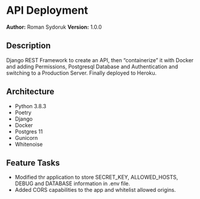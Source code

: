 # API Deployment

**Author:** Roman Sydoruk **Version:** 1.0.0

## Description

Django REST Framework to create an API, then “containerize” it with Docker and adding Permissions, Postgresql Database and  Authentication and switching to a Production Server. Finally deployed to Heroku.

## Architecture

* Python 3.8.3
* Poetry
* Django
* Docker
* Postgres 11
* Gunicorn
* Whitenoise

## Feature Tasks
- Modified thr application to store SECRET_KEY, ALLOWED_HOSTS, DEBUG and DATABASE information in .env file.
- Added CORS capabilities to the app and whitelist allowed origins.